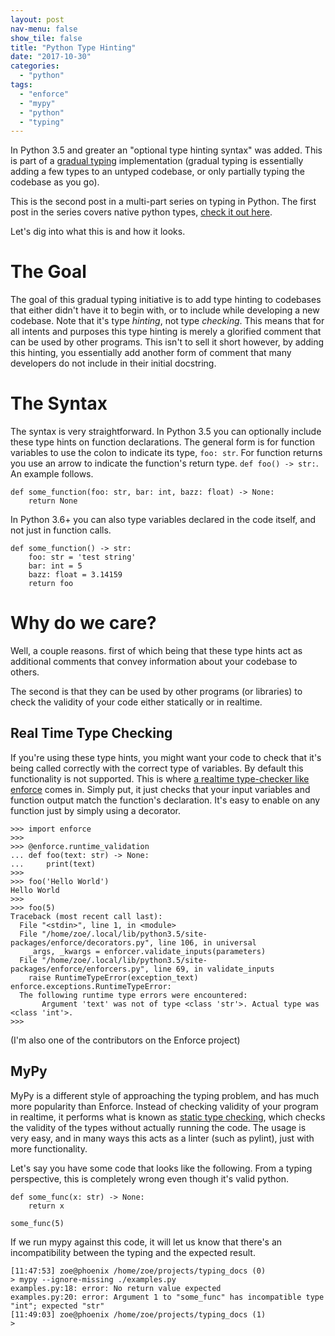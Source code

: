 ```yaml
---
layout: post
nav-menu: false
show_tile: false
title: "Python Type Hinting"
date: "2017-10-30"
categories: 
  - "python"
tags: 
  - "enforce"
  - "mypy"
  - "python"
  - "typing"
---
```


In Python 3.5 and greater an "optional type hinting syntax" was added. This is part of a [gradual typing](https://en.wikipedia.org/wiki/Gradual_typing) implementation (gradual typing is essentially adding a few types to an untyped codebase, or only partially typing the codebase as you go).

This is the second post in a multi-part series on typing in Python. The first post in the series covers native python types, [check it out here](http://dataleek.io/index.php/2017/10/25/an-introduction-to-pythons-types/).

Let's dig into what this is and how it looks.

# The Goal

The goal of this gradual typing initiative is to add type hinting to codebases that either didn't have it to begin with, or to include while developing a new codebase. Note that it's type _hinting_, not type _checking_. This means that for all intents and purposes this type hinting is merely a glorified comment that can be used by other programs. This isn't to sell it short however, by adding this hinting, you essentially add another form of comment that many developers do not include in their initial docstring.

# The Syntax

The syntax is very straightforward. In Python 3.5 you can optionally include these type hints on function declarations. The general form is for function variables to use the colon to indicate its type, `foo: str`. For function returns you use an arrow to indicate the function's return type. `def foo() -> str:`. An example follows.

```
def some_function(foo: str, bar: int, bazz: float) -> None:
    return None
```

In Python 3.6+ you can also type variables declared in the code itself, and not just in function calls.

```
def some_function() -> str:
    foo: str = 'test string'
    bar: int = 5
    bazz: float = 3.14159
    return foo
```

# Why do we care?

Well, a couple reasons. first of which being that these type hints act as additional comments that convey information about your codebase to others.

The second is that they can be used by other programs (or libraries) to check the validity of your code either statically or in realtime.

## Real Time Type Checking

If you're using these type hints, you might want your code to check that it's being called correctly with the correct type of variables. By default this functionality is not supported. This is where [a realtime type-checker like enforce](https://github.com/RussBaz/enforce) comes in. Simply put, it just checks that your input variables and function output match the function's declaration. It's easy to enable on any function just by simply using a decorator.

```
>>> import enforce
>>>
>>> @enforce.runtime_validation
... def foo(text: str) -> None:
...     print(text)
>>>
>>> foo('Hello World')
Hello World
>>>
>>> foo(5)
Traceback (most recent call last):
  File "<stdin>", line 1, in <module>
  File "/home/zoe/.local/lib/python3.5/site-packages/enforce/decorators.py", line 106, in universal
    _args, _kwargs = enforcer.validate_inputs(parameters)
  File "/home/zoe/.local/lib/python3.5/site-packages/enforce/enforcers.py", line 69, in validate_inputs
    raise RuntimeTypeError(exception_text)
enforce.exceptions.RuntimeTypeError: 
  The following runtime type errors were encountered:
       Argument 'text' was not of type <class 'str'>. Actual type was <class 'int'>.
>>>
```

(I'm also one of the contributors on the Enforce project)

## MyPy

MyPy is a different style of approaching the typing problem, and has much more popularity than Enforce. Instead of checking validity of your program in realtime, it performs what is known as [static type checking](https://en.wikipedia.org/wiki/Type_system#Static_type_checking), which checks the validity of the types without actually running the code. The usage is very easy, and in many ways this acts as a linter (such as pylint), just with more functionality.

Let's say you have some code that looks like the following. From a typing perspective, this is completely wrong even though it's valid python.

```
def some_func(x: str) -> None:
    return x

some_func(5)
```

If we run mypy against this code, it will let us know that there's an incompatibility between the typing and the expected result.

```
[11:47:53] zoe@phoenix /home/zoe/projects/typing_docs (0) 
> mypy --ignore-missing ./examples.py 
examples.py:18: error: No return value expected
examples.py:20: error: Argument 1 to "some_func" has incompatible type "int"; expected "str"
[11:49:03] zoe@phoenix /home/zoe/projects/typing_docs (1) 
> 
```
